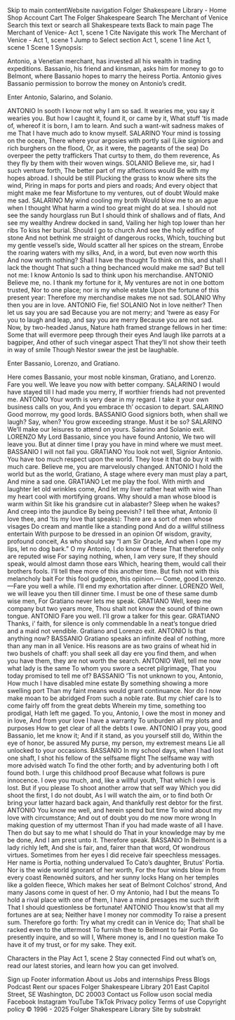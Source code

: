Skip to main contentWebsite navigation
Folger Shakespeare Library - Home
Shop
Account
Cart
The Folger Shakespeare
Search The Merchant of Venice
Search this text
or search all Shakespeare texts
Back to main page
The Merchant of Venice- Act 1, scene 1
  Cite
Navigate this work
The Merchant of Venice - Act 1, scene 1
Jump to
Select section
Act 1, scene 1
line
Act 1, scene 1
Scene 1
Synopsis:

Antonio, a Venetian merchant, has invested all his wealth in trading expeditions. Bassanio, his friend and kinsman, asks him for money to go to Belmont, where Bassanio hopes to marry the heiress Portia. Antonio gives Bassanio permission to borrow the money on Antonio’s credit.

Enter Antonio, Salarino, and Solanio.

ANTONIO 
In sooth I know not why I am so sad.
It wearies me, you say it wearies you.
But how I caught it, found it, or came by it,
What stuff ’tis made of, whereof it is born,
I am to learn.
And such a want-wit sadness makes of me
That I have much ado to know myself.
SALARINO 
Your mind is tossing on the ocean,
There where your argosies with portly sail
(Like signiors and rich burghers on the flood,
Or, as it were, the pageants of the sea)
Do overpeer the petty traffickers
That curtsy to them, do them reverence,
As they fly by them with their woven wings.
SOLANIO 
Believe me, sir, had I such venture forth,
The better part of my affections would
Be with my hopes abroad. I should be still
Plucking the grass to know where sits the wind,
Piring in maps for ports and piers and roads;
And every object that might make me fear
Misfortune to my ventures, out of doubt
Would make me sad.
SALARINO  My wind cooling my broth
Would blow me to an ague when I thought
What harm a wind too great might do at sea.
I should not see the sandy hourglass run
But I should think of shallows and of flats,
And see my wealthy Andrew docked in sand,
Vailing her high top lower than her ribs
To kiss her burial. Should I go to church
And see the holy edifice of stone
And not bethink me straight of dangerous rocks,
Which, touching but my gentle vessel’s side,
Would scatter all her spices on the stream,
Enrobe the roaring waters with my silks,
And, in a word, but even now worth this
And now worth nothing? Shall I have the thought
To think on this, and shall I lack the thought
That such a thing bechanced would make me sad?
But tell not me: I know Antonio
Is sad to think upon his merchandise.
ANTONIO 
Believe me, no. I thank my fortune for it,
My ventures are not in one bottom trusted,
Nor to one place; nor is my whole estate
Upon the fortune of this present year:
Therefore my merchandise makes me not sad.
SOLANIO 
Why then you are in love.
ANTONIO  Fie, fie!
SOLANIO 
Not in love neither? Then let us say you are sad
Because you are not merry; and ’twere as easy
For you to laugh and leap, and say you are merry
Because you are not sad. Now, by two-headed
Janus,
Nature hath framed strange fellows in her time:
Some that will evermore peep through their eyes
And laugh like parrots at a bagpiper,
And other of such vinegar aspect
That they’ll not show their teeth in way of smile
Though Nestor swear the jest be laughable.

Enter Bassanio, Lorenzo, and Gratiano.

Here comes Bassanio, your most noble kinsman,
Gratiano, and Lorenzo. Fare you well.
We leave you now with better company.
SALARINO 
I would have stayed till I had made you merry,
If worthier friends had not prevented me.
ANTONIO 
Your worth is very dear in my regard.
I take it your own business calls on you,
And you embrace th’ occasion to depart.
SALARINO 
Good morrow, my good lords.
BASSANIO 
Good signiors both, when shall we laugh? Say,
when?
You grow exceeding strange. Must it be so?
SALARINO 
We’ll make our leisures to attend on yours.
Salarino and Solanio exit.
LORENZO 
My Lord Bassanio, since you have found Antonio,
We two will leave you. But at dinner time
I pray you have in mind where we must meet.
BASSANIO 
I will not fail you.
GRATIANO 
You look not well, Signior Antonio.
You have too much respect upon the world.
They lose it that do buy it with much care.
Believe me, you are marvelously changed.
ANTONIO 
I hold the world but as the world, Gratiano,
A stage where every man must play a part,
And mine a sad one.
GRATIANO  Let me play the fool.
With mirth and laughter let old wrinkles come,
And let my liver rather heat with wine
Than my heart cool with mortifying groans.
Why should a man whose blood is warm within
Sit like his grandsire cut in alabaster?
Sleep when he wakes? And creep into the jaundice
By being peevish? I tell thee what, Antonio
(I love thee, and ’tis my love that speaks):
There are a sort of men whose visages
Do cream and mantle like a standing pond
And do a willful stillness entertain
With purpose to be dressed in an opinion
Of wisdom, gravity, profound conceit,
As who should say “I am Sir Oracle,
And when I ope my lips, let no dog bark.”
O my Antonio, I do know of these
That therefore only are reputed wise
For saying nothing, when, I am very sure,
If they should speak, would almost damn those ears
Which, hearing them, would call their brothers
fools.
I’ll tell thee more of this another time.
But fish not with this melancholy bait
For this fool gudgeon, this opinion.—
Come, good Lorenzo.—Fare you well a while.
I’ll end my exhortation after dinner.
LORENZO 
Well, we will leave you then till dinner time.
I must be one of these same dumb wise men,
For Gratiano never lets me speak.
GRATIANO 
Well, keep me company but two years more,
Thou shalt not know the sound of thine own
tongue.
ANTONIO 
Fare you well. I’ll grow a talker for this gear.
GRATIANO 
Thanks, i’ faith, for silence is only commendable
In a neat’s tongue dried and a maid not vendible.
Gratiano and Lorenzo exit.
ANTONIO  Is that anything now?
BASSANIO  Gratiano speaks an infinite deal of nothing,
more than any man in all Venice. His reasons are as
two grains of wheat hid in two bushels of chaff: you
shall seek all day ere you find them, and when you
have them, they are not worth the search.
ANTONIO 
Well, tell me now what lady is the same
To whom you swore a secret pilgrimage,
That you today promised to tell me of?
BASSANIO 
’Tis not unknown to you, Antonio,
How much I have disabled mine estate
By something showing a more swelling port
Than my faint means would grant continuance.
Nor do I now make moan to be abridged
From such a noble rate. But my chief care
Is to come fairly off from the great debts
Wherein my time, something too prodigal,
Hath left me gaged. To you, Antonio,
I owe the most in money and in love,
And from your love I have a warranty
To unburden all my plots and purposes
How to get clear of all the debts I owe.
ANTONIO 
I pray you, good Bassanio, let me know it;
And if it stand, as you yourself still do,
Within the eye of honor, be assured
My purse, my person, my extremest means
Lie all unlocked to your occasions.
BASSANIO 
In my school days, when I had lost one shaft,
I shot his fellow of the selfsame flight
The selfsame way with more advisèd watch
To find the other forth; and by adventuring both
I oft found both. I urge this childhood proof
Because what follows is pure innocence.
I owe you much, and, like a willful youth,
That which I owe is lost. But if you please
To shoot another arrow that self way
Which you did shoot the first, I do not doubt,
As I will watch the aim, or to find both
Or bring your latter hazard back again,
And thankfully rest debtor for the first.
ANTONIO 
You know me well, and herein spend but time
To wind about my love with circumstance;
And out of doubt you do me now more wrong
In making question of my uttermost
Than if you had made waste of all I have.
Then do but say to me what I should do
That in your knowledge may by me be done,
And I am prest unto it. Therefore speak.
BASSANIO 
In Belmont is a lady richly left,
And she is fair, and, fairer than that word,
Of wondrous virtues. Sometimes from her eyes
I did receive fair speechless messages.
Her name is Portia, nothing undervalued
To Cato’s daughter, Brutus’ Portia.
Nor is the wide world ignorant of her worth,
For the four winds blow in from every coast
Renownèd suitors, and her sunny locks
Hang on her temples like a golden fleece,
Which makes her seat of Belmont Colchos’ strond,
And many Jasons come in quest of her.
O my Antonio, had I but the means
To hold a rival place with one of them,
I have a mind presages me such thrift
That I should questionless be fortunate!
ANTONIO 
Thou know’st that all my fortunes are at sea;
Neither have I money nor commodity
To raise a present sum. Therefore go forth:
Try what my credit can in Venice do;
That shall be racked even to the uttermost
To furnish thee to Belmont to fair Portia.
Go presently inquire, and so will I,
Where money is, and I no question make
To have it of my trust, or for my sake.
They exit.


Characters in the Play
Act 1, scene 2
Stay connected
Find out what’s on, read our latest stories, and learn how you can get involved.

Sign up
Footer information
About us
Jobs and internships
Press
Blogs
Podcast
Rent our spaces
Folger Shakespeare Library
201 East Capitol Street, SE
Washington, DC 20003
Contact us
Follow uson social media
Facebook
Instagram
YouTube
TikTok
Privacy policy
Terms of use
Copyright policy
© 1996 - 2025 Folger Shakespeare Library
Site by substrakt